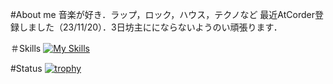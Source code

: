 #About me
音楽が好き．ラップ，ロック，ハウス，テクノなど
最近AtCorder登録しました（23/11/20）．3日坊主ににならないようのい頑張ります．

＃Skills
[![My Skills](https://skillicons.dev/icons?i=cs,cpp,py&perline=3)](https://skillicons.dev)

#Status
[![trophy](https://github-profile-trophy.vercel.app/?username=emokids&theme=onedark)](https://github.com/ryo-ma/github-profile-trophy)

